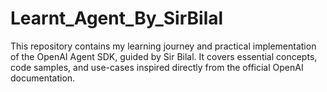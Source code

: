 # Learnt_Agent_By_SirBilal
This repository contains my learning journey and practical implementation of the OpenAI Agent SDK, guided by Sir Bilal. It covers essential concepts, code samples, and use-cases inspired directly from the official OpenAI documentation.
